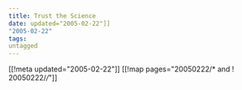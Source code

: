 ```yaml
---
title: Trust the Science
date: updated="2005-02-22"]]
"2005-02-22"
tags:
untagged
---
```

[[!meta updated="2005-02-22"]]
[[!map pages="20050222/* and ! 20050222/*/*"]]
